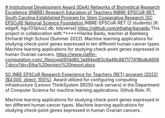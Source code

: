 [# Institutional Development Award (IDeA) Networks of Biomedical Research Excellence (INBRE) Research Education of Teachers INBRE-EPSCoR-RET, South Carolina Established Program for Stem Cooperative Research (SC EPSCoR)
National Science Foundation ](https://pawar1550.wixsite.com/claflin-courses/copy-of-data-science) INBRE-EPSCoR-RET (2 students)
[R: edgeR, hgu133plus2.db, tidyverse]
https://github.com/ethaharikanaidu
This project in collaboration with ******Harika Baidu, teacher at Bamberg Ehrhardt High School (Summer 2022). 
Machine learning applications for studying check-point genes expressed in ten different human cancer types. Machine learning applications for studying check-point genes expressed in human Ovarian cancers. https://www.claflin-computation.com/_files/ugd/81dd80_1ad94ed63c6a49c887177419bdb46567.docx?dn=Etha%20project%20report.docx

[SC INRE EPSCoR Research Experience for Teachers (RET) program (2022) ($4,000, direct, 100%)](https://www.furman.edu/integrative-research/education-outreach/research-experience-for-teachers-program/). Award utilized for configuring computing infrastructure (Lenovo ThinkSystem SR250 rack servers) in the Department of Computer Science for machine learning applications. Github Role: PI.

Machine learning applications for studying check-point genes expressed in ten different human cancer types.
Machine learning applications for studying check-point genes expressed in human Ovarian cancers.
